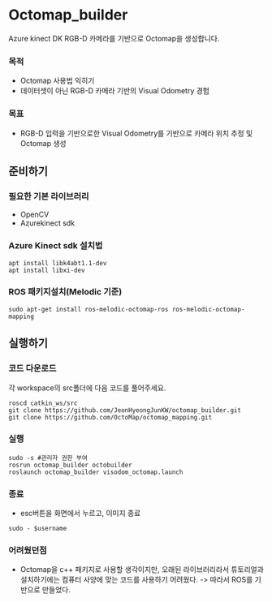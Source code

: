 # Octomap_builder
Azure kinect DK RGB-D 카메라를 기반으로 Octomap을 생성합니다. 

### 목적 
- Octomap 사용법 익히기
- 데이터셋이 아닌 RGB-D 카메라 기반의 Visual Odometry 경험

### 목표
- RGB-D 입력을 기반으로한 Visual Odometry를 기반으로 카메라 위치 추정 및 Octomap 생성


## 준비하기

### 필요한 기본 라이브러리 
- OpenCV 
- Azurekinect sdk

### Azure Kinect sdk 설치법

``` 
apt install libk4abt1.1-dev
apt install libxi-dev
```

### ROS 패키지설치(Melodic 기준)

```
sudo apt-get install ros-melodic-octomap-ros ros-melodic-octomap-mapping
```

## 실행하기 

### 코드 다운로드

각 workspace의 src폴더에 다음 코드를 풀어주세요.

```
roscd catkin_ws/src
git clone https://github.com/JeonHyeongJunKW/octomap_builder.git
git clone https://github.com/OctoMap/octomap_mapping.git
```

### 실행
```
sudo -s #관리자 권한 부여
rosrun octomap_builder octobuilder
roslaunch octomap_builder visodom_octomap.launch
```

### 종료 
- esc버튼을 화면에서 누르고, 이미지 종료
```
sudo - $username
```
### 어려웠던점

- Octomap을 c++ 패키지로 사용할 생각이지만, 오래된 라이브러리라서 튜토리얼과 설치하기에는 컴퓨터 사양에 맞는 코드를 사용하기 어려웠다.
    -> 따라서 ROS를 기반으로 만들었다.